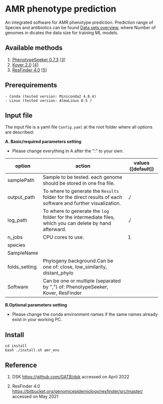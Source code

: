 # AMR phenotype prediction 


An integrated software for AMR phenotype prediction. Prediction range of Species and antibiotics can be found <a href="https://github.com/hzi-bifo/AMR_benchmarking/wiki/Species-and-antibiotics">Data sets overview</a>, where Number of genomes in dicates the data size for training ML models. 


## Available methods
1. [PhenotypeSeeker 0.7.3](https://github.com/bioinfo-ut/PhenotypeSeeker) [[3]](#3)
2. [Kover 2.0](https://github.com/aldro61/kover) [[4]](#4)
3. [ResFinder 4.0](https://bitbucket.org/genomicepidemiology/resfinder/src/master/) [[5]](#5)




## Prerequirements
    - Conda (tested version: Miniconda2 4.8.4)
    - Linux (tested version: AlmaLinux 8.5 )

## <a name="input"></a>Input file
The input file is a yaml file `Config.yaml` at the root folder where all options are described:

**A. Basic/required parameters setting**

- Please change everything in A after the ":" to your own.

| option | action | values ([default])|
| ------------- | ------------- |------------- |
|samplePath|Sample to be tested. each genome should be stored in one fna file. | |
|output_path| To where to generate the `Results` folder for the direct results of each software and further visualization. | ./|
|log_path| To where to generate the `log` folder for the intermediate files, which you can delete by hand afterward.| ./|
|n_jobs| CPU cores to use.| 1 |
|species|||
|SampleName|||
|folds_setting|Phylogeny background.Can be one of: close, low_similarity, distant_phylo||
|Software| Can be one or multiple (separated by ",") of: PhenotypeSeeker, Kover, ResFinder||

**B.Optional parameters setting**

- Please change the conda environment names if the same names already exist in your working PC.




## Install

```
cd install
bash ./install.sh amr_env
```





## Reference
1. DSK https://github.com/GATB/dsk accessed on April 2022

2. ResFinder 4.0 https://bitbucket.org/genomicepidemiology/resfinder/src/master/ accessed on May 2021
